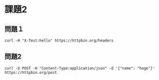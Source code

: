 # 課題2

## 問題１

```
curl -H "X-Test:hello" https://httpbin.org/headers
```

## 問題2
```
curl -X POST -H "Content-Type:application/json" -d '{"name": "hoge"}' https://httpbin.org/post
```